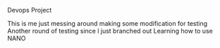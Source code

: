 Devops Project

This is me just messing around
making some modification for testing
Another round of testing since l just branched out
Learning how to use NANO
